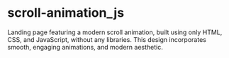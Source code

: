 # scroll-animation_js
Landing page featuring a modern scroll animation, built using only HTML, CSS, and JavaScript, without any libraries. This design incorporates smooth, engaging animations, and modern aesthetic.

